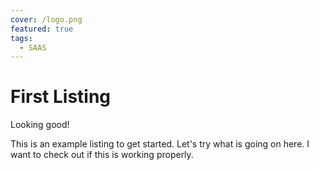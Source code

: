```yaml
---
cover: /logo.png
featured: true
tags:
  - SAAS
---
```


# First Listing

Looking good!

This is an example listing to get started. Let's try what is going on here. I want to check out if this is working properly.

